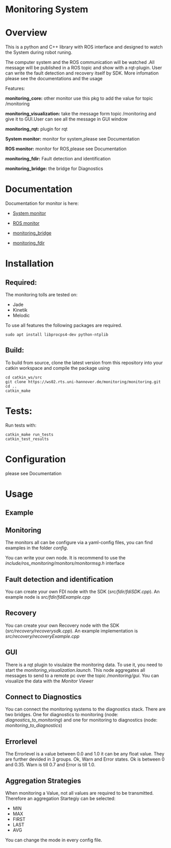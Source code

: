 # Monitoring System

# Overview
This is a python and C++ library with ROS interface and designed to watch the System  during robot runing.

The computer system and the ROS communication will be watched .All message will be published in a ROS topic and show with a rqt-plugin.
User can write the fault detection and recovery itself by SDK.
More infomation please see the documentations and the usage


Features:

**monitoring_core:** other monitor use this pkg to add the value for topic /monitoring

**monitoring_visualization:** take the message form topic /monitoring and give it to GUI.User can see all the message in GUI window 

**monitoring_rqt:** plugin for rqt

**System monitor:** monitor for system,please see Documentation

**ROS monitor:** monitor for ROS,please see Documentation

**monitoring_fdir:** Fault detection and identification

**monitoring_bridge:** the bridge for Diagnostics

# Documentation

Documentation for monitor is here:

* [System monitor](https://ws02.rts.uni-hannover.de/monitoring/monitoring/tree/master/monitoring_monitors_system)

* [ROS monitor](https://ws02.rts.uni-hannover.de/monitoring/monitoring/tree/master/monitoring_monitors_ros)

* [monitoring_bridge](https://ws02.rts.uni-hannover.de/monitoring/monitoring/tree/master/monitoring_visualization)

* [monitoring_fdir](https://ws02.rts.uni-hannover.de/monitoring/monitoring/tree/master/monitoring_fdir)



# Installation

## Required:

The monitoring tolls are tested on:

- Jade
- Kinetik
- Melodic

To use all features the following packages are required.

    sudo apt install libprocps4-dev python-ntplib

## Build:

To build from source, clone the latest version from this repository into your catkin workspace and compile the package using

    cd catkin_ws/src
    git clone https://ws02.rts.uni-hannover.de/monitoring/monitoring.git
    cd ..
    catkin_make

# Tests:

Run tests with:

    catkin_make run_tests
    catkin_test_results


# Configuration

please see Documentation

# Usage

## Example



## Monitoring
The monitors all can be configure via a yaml-config files, you can find examples in the folder *config*.

You can write your own node. It is recommend to use the *include/ros_monitoring/monitors/monitormsg.h* interface

## Fault detection and identification
You can create your own FDI node with the SDK (*src/fdir/fdiSDK.cpp*). An example node is *src/fdir/fdiExample.cpp*

## Recovery
You can create your own Recovery node with the SDK (*src/recovery/recoverysdk.cpp*). An example implementation is *src/recovery/recoveryExample.cpp*

## GUI
There is a rqt plugin to visulaize the monitoring data. To use it, you need to start the *monitoring_visualization.launch*. This node aggregates all messages to send to a remote pc over the topic */monitoring/gui*. You can visualize the data with the *Monitor Viewer*

## Connect to Diagnostics
You can connect the monitoring systems to the diagnostics stack. There are two bridges. One for diagnostics to monitoring (node: *diagnostics_to_monitoring*) and one for monitoring to diagnostics (node: *monitoring_to_diagnostics*)

## Errorlevel
The Errorlevel is a value between 0.0 and 1.0 it can be any float value. They are further devided in 3 groups. Ok, Warn and Error states. Ok is between 0 and 0.35. Warn is till 0.7 and Error is till 1.0.

## Aggregation Strategies
When monitoring a Value, not all values are required to be transmitted. Therefore an aggregation Startegiy can be selected:

- MIN 
- MAX 
- FIRST
- LAST
- AVG

You can change the mode in every config file.
